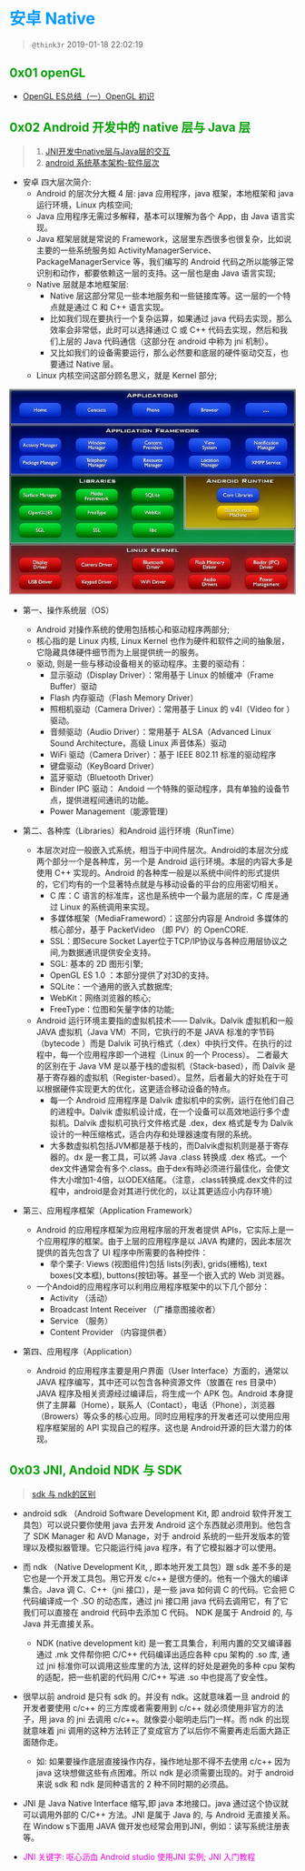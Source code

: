 # <font color=#0099ff> **安卓 Native** </font>

> `@think3r` 2019-01-18 22:02:19

## <font color=#009A000> 0x01 openGL </font>

- [OpenGL ES总结（一）OpenGL 初识](https://blog.csdn.net/hejjunlin/article/details/61615215)


## <font color=#009A000> 0x02 Android 开发中的 native 层与 Java 层 </font>

> 1.  [ JNI开发中native层与Java层的交互](https://blog.csdn.net/u011452747/article/details/51521023)
> 2. [android 系统基本架构-软件层次](https://blog.csdn.net/wumingqian_137229/article/details/52845955)
- 安卓 四大层次简介:
    - Android 的层次分大概 4 层: java 应用程序，java 框架，本地框架和 java 运行环境，Linux 内核空间;
    - Java 应用程序无需过多解释，基本可以理解为各个 App，由 Java 语言实现。
    - Java 框架层就是常说的 Framework，这层里东西很多也很复杂，比如说主要的一些系统服务如 ActivityManagerService、PackageManagerService 等，我们编写的 Android 代码之所以能够正常识别和动作，都要依赖这一层的支持。这一层也是由 Java 语言实现;
    - Native 层就是本地框架层:
        - Native 层这部分常见一些本地服务和一些链接库等。这一层的一个特点就是通过 C 和 C++ 语言实现。
        - 比如我们现在要执行一个复杂运算，如果通过 java 代码去实现，那么效率会非常低，此时可以选择通过 C 或 C++ 代码去实现，然后和我们上层的 Java 代码通信（这部分在 android 中称为 jni 机制）。
        - 又比如我们的设备需要运行，那么必然要和底层的硬件驱动交互，也要通过 Native 层。
    - Linux 内核空间这部分顾名思义，就是 Kernel 部分;
    
![Android体系结构图](./image/Android体系结构图.gif)

- 第一、操作系统层（OS）

    - Android 对操作系统的使用包括核心和驱动程序两部分;
    - 核心指的是 Linux 内核, Linux Kernel 也作为硬件和软件之间的抽象层，它隐藏具体硬件细节而为上层提供统一的服务。
    - 驱动, 则是一些与移动设备相关的驱动程序。主要的驱动有：
        - 显示驱动（Display Driver）：常用基于 Linux 的帧缓冲（Frame Buffer）驱动
        - Flash 内存驱动（Flash Memory Driver）
        - 照相机驱动（Camera Driver）：常用基于 Linux 的 v4l（Video for ）驱动。
        - 音频驱动（Audio Driver）：常用基于 ALSA（Advanced Linux Sound Architecture，高级 Linux 声音体系）驱动
        - WiFi 驱动（Camera Driver）：基于 IEEE 802.11 标准的驱动程序
        - 键盘驱动（KeyBoard Driver）
        - 蓝牙驱动（Bluetooth Driver）
        - Binder IPC 驱动： Andoid 一个特殊的驱动程序，具有单独的设备节点，提供进程间通讯的功能。
        - Power Management（能源管理）

- 第二、各种库（Libraries）和Android 运行环境（RunTime）
    - 本层次对应一般嵌入式系统，相当于中间件层次。Android的本层次分成两个部分一个是各种库，另一个是 Android 运行环境。本层的内容大多是使用 C++ 实现的。Android 的各种库一般是以系统中间件的形式提供的，它们均有的一个显著特点就是与移动设备的平台的应用密切相关。
        - C 库：C 语言的标准库，这也是系统中一个最为底层的库，C 库是通过 Linux 的系统调用来实现。
        - 多媒体框架（MediaFrameword）：这部分内容是 Android 多媒体的核心部分，基于 PacketVideo （即 PV）的 OpenCORE.
        - SSL：即Secure Socket Layer位于TCP/IP协议与各种应用层协议之间,为数据通讯提供安全支持。
        - SGL: 基本的 2D 图形引擎;
        - OpenGL ES 1.0 ：本部分提供了对3D的支持。
        - SQLite：一个通用的嵌入式数据库;
        - WebKit：网络浏览器的核心;
        - FreeType：位图和矢量字体的功能;
    - Android 运行环境主要指的虚拟机技术—— Dalvik。Dalvik 虚拟机和一般 JAVA 虚拟机（Java VM）不同，它执行的不是 JAVA 标准的字节码（bytecode ）而是 Dalvik 可执行格式（.dex）中执行文件。在执行的过程中，每一个应用程序即一个进程（Linux 的一个 Process）。    二者最大的区别在于 Java VM 是以基于栈的虚拟机（Stack-based），而 Dalvik 是基于寄存器的虚拟机（Register-based）。显然，后者最大的好处在于可以根据硬件实现更大的优化，这更适合移动设备的特点。 
        - 每一个 Android 应用程序是 Dalvik 虚拟机中的实例，运行在他们自己的进程中。Dalvik 虚拟机设计成，在一个设备可以高效地运行多个虚拟机。Dalvik 虚拟机可执行文件格式是 .dex，dex 格式是专为 Dalvik 设计的一种压缩格式，适合内存和处理器速度有限的系统。
        - 大多数虚拟机包括JVM都是基于栈的，而Dalvik虚拟机则是基于寄存器的。dx 是一套工具，可以將 Java .class 转换成 .dex 格式。一个dex文件通常会有多个.class。由于dex有時必须进行最佳化，会使文件大小增加1-4倍，以ODEX结尾。（注意，.class转换成.dex文件的过程中，android是会对其进行优化的，以让其更适应小内存环境）

- 第三、应用程序框架（Application Framework）
    - Android 的应用程序框架为应用程序层的开发者提供 APIs，它实际上是一个应用程序的框架。由于上层的应用程序是以 JAVA 构建的，因此本层次提供的首先包含了 UI 程序中所需要的各种控件：
        - 举个栗子:  Views (视图组件)包括 lists(列表), grids(栅格), text boxes(文本框), buttons(按钮)等。甚至一个嵌入式的 Web 浏览器。
    - 一个Andoid的应用程序可以利用应用程序框架中的以下几个部分：
        - Activity （活动）
        - Broadcast Intent Receiver （广播意图接收者）
        - Service （服务）
        - Content Provider （内容提供者）
- 第四、应用程序（Application）
    - Android 的应用程序主要是用户界面（User Interface）方面的，通常以 JAVA 程序编写，其中还可以包含各种资源文件（放置在 res 目录中）JAVA 程序及相关资源经过编译后，将生成一个 APK 包。Android 本身提供了主屏幕（Home），联系人（Contact），电话（Phone），浏览器（Browers）等众多的核心应用。同时应用程序的开发者还可以使用应用程序框架层的 API 实现自己的程序。这也是 Android开源的巨大潜力的体现。

## <font color=#009A000> 0x03 JNI,  Andoid NDK 与 SDK </font>

> [sdk 与 ndk的区别](https://blog.csdn.net/ffmxnjm/article/details/52159535)

- android sdk （Android Software Development Kit, 即 android 软件开发工具包）可以说只要你使用 java 去开发 Android 这个东西就必须用到。他包含了 SDK Manager 和 AVD Manage，对于 android 系统的一些开发版本的管理以及模拟器管理。它只能运行纯 java 程序，有了它模拟器才可以使用。

- 而 ndk （Native Development Kit, , 即本地开发工具包）跟 sdk 差不多的是它也是一个开发工具包。用它开发 c/c++ 是很方便的。他有一个强大的编译集合。Java 调 C、C++（jni 接口），是一些 java 如何调 C 的代码。它会把 C 代码编译成一个 .SO 的动态库，通过 jni 接口用 java 代码去调用它，有了它我们可以直接在 android 代码中去添加 C 代码。 NDK 是属于 Android 的, 与 Java 并无直接关系。
    - NDK (native development kit) 是一套工具集合，利用内置的交叉编译器通过 .mk 文件帮你把 C/C++ 代码编译出适应各种 cpu 架构的  .so 库, 通过 jni 标准你可以调用这些库里的方法, 这样的好处是避免的多种 cpu 架构的适配，把一些机密的代码用 C/C++ 写进 .so 中也提高了安全性。

- 很早以前 android 是只有 sdk 的。并没有 ndk。这就意味着一旦 android 的开发者要使用 c/c++ 的三方库或者需要用到 c/c++ 就必须使用非官方的法子，用 java 的 jni 去调用 c/c++。就像耍小聪明走后门一样。而 ndk 的出现就意味着 jni 调用的这种方法转正了变成官方了以后你不需要再走后面大路正面随你走。 
    - 如: 如果要操作底层直接操作内存，操作地址那不得不去使用 c/c++ 因为 java 这块想做这些有点困难。所以 ndk 是必须需要出现的。对于 android 来说 sdk 和 ndk 是同种语言的 2 种不同时期的必须品。


- JNI 是 Java Native Interface 缩写,即 java 本地接口。java 通过这个协议就可以调用外部的 C/C++ 方法。JNI 是属于 Java 的, 与 Android 无直接关系。在 Window s下面用 JAVA 做开发也经常会用到JNI，例如：读写系统注册表等。

- <font color=#EA00DA>JNI 关键字: 呕心沥血 Android studio 使用JNI 实例; JNI 入门教程</font>

<div STYLE="page-break-after: always;"></div><!------------------分页符------------------->


